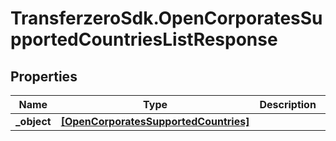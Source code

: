 # TransferzeroSdk.OpenCorporatesSupportedCountriesListResponse

## Properties
Name | Type | Description | Notes
------------ | ------------- | ------------- | -------------
**_object** | [**[OpenCorporatesSupportedCountries]**](OpenCorporatesSupportedCountries.md) |  | [optional] 


